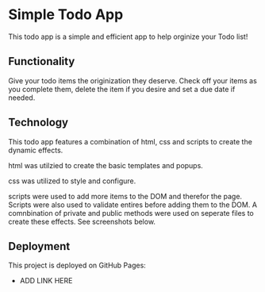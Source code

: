 # Simple Todo App

This todo app is a simple and efficient app to help orginize your Todo list!

## Functionality

Give your todo items the originization they deserve. Check off your items as you complete them, delete the item if you desire and set a due date if needed.

## Technology

This todo app features a combination of html, css and scripts to create the dynamic effects.

html was utilzied to create the basic templates and popups.

css was utilized to style and configure.

scripts were used to add more items to the DOM and therefor the page. Scripts were also used to validate entires before adding them to the DOM. A comnbination of private and public methods were used on seperate files to create these effects. See screenshots below.

## Deployment

This project is deployed on GitHub Pages:

- ADD LINK HERE

